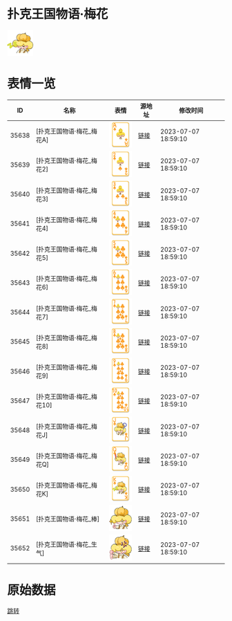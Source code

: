 # 扑克王国物语·梅花

<img src="./cover.png" height="60" alt="cover" />

# 表情一览

|ID|名称|表情|源地址|修改时间|
|----|----|----|----|----|
|35638|[扑克王国物语·梅花_梅花A]|<img src="./pic/035638_%5B扑克王国物语·梅花_梅花A%5D.png" height="60" alt="梅花A"/>|[链接](https://i0.hdslb.com/bfs/garb/3d06a6205f6e22ad33995d23c1c4f891c811e27f.png)|2023-07-07 18:59:10|
|35639|[扑克王国物语·梅花_梅花2]|<img src="./pic/035639_%5B扑克王国物语·梅花_梅花2%5D.png" height="60" alt="梅花2"/>|[链接](https://i0.hdslb.com/bfs/garb/1c488d3e1ee974ca334932a62266481208f88960.png)|2023-07-07 18:59:10|
|35640|[扑克王国物语·梅花_梅花3]|<img src="./pic/035640_%5B扑克王国物语·梅花_梅花3%5D.png" height="60" alt="梅花3"/>|[链接](https://i0.hdslb.com/bfs/garb/2df3895b0a5365ead125afdfc684b6b617b91153.png)|2023-07-07 18:59:10|
|35641|[扑克王国物语·梅花_梅花4]|<img src="./pic/035641_%5B扑克王国物语·梅花_梅花4%5D.png" height="60" alt="梅花4"/>|[链接](https://i0.hdslb.com/bfs/garb/980b1536946630bed5aa66d3d5ee251470048cf3.png)|2023-07-07 18:59:10|
|35642|[扑克王国物语·梅花_梅花5]|<img src="./pic/035642_%5B扑克王国物语·梅花_梅花5%5D.png" height="60" alt="梅花5"/>|[链接](https://i0.hdslb.com/bfs/garb/c46f41512486e29fd353714b6ff66f8cfe0a76b2.png)|2023-07-07 18:59:10|
|35643|[扑克王国物语·梅花_梅花6]|<img src="./pic/035643_%5B扑克王国物语·梅花_梅花6%5D.png" height="60" alt="梅花6"/>|[链接](https://i0.hdslb.com/bfs/garb/96c031cebd0e30b4074f4e6323185da34cf947ae.png)|2023-07-07 18:59:10|
|35644|[扑克王国物语·梅花_梅花7]|<img src="./pic/035644_%5B扑克王国物语·梅花_梅花7%5D.png" height="60" alt="梅花7"/>|[链接](https://i0.hdslb.com/bfs/garb/6fff6a66c700320e723a21d50d4c76366472a5a3.png)|2023-07-07 18:59:10|
|35645|[扑克王国物语·梅花_梅花8]|<img src="./pic/035645_%5B扑克王国物语·梅花_梅花8%5D.png" height="60" alt="梅花8"/>|[链接](https://i0.hdslb.com/bfs/garb/af567fd0b31174eecf8040fc8d37bb7ba7a06f0e.png)|2023-07-07 18:59:10|
|35646|[扑克王国物语·梅花_梅花9]|<img src="./pic/035646_%5B扑克王国物语·梅花_梅花9%5D.png" height="60" alt="梅花9"/>|[链接](https://i0.hdslb.com/bfs/garb/507632baeefb887132ead0fec8e180bfd3d6366f.png)|2023-07-07 18:59:10|
|35647|[扑克王国物语·梅花_梅花10]|<img src="./pic/035647_%5B扑克王国物语·梅花_梅花10%5D.png" height="60" alt="梅花10"/>|[链接](https://i0.hdslb.com/bfs/garb/919a12f1c8989a4a3b98ca329a1a6578c2fce2da.png)|2023-07-07 18:59:10|
|35648|[扑克王国物语·梅花_梅花J]|<img src="./pic/035648_%5B扑克王国物语·梅花_梅花J%5D.png" height="60" alt="梅花J"/>|[链接](https://i0.hdslb.com/bfs/garb/ebedb4dea2f3220b2e179833bfa73fd22fda42d5.png)|2023-07-07 18:59:10|
|35649|[扑克王国物语·梅花_梅花Q]|<img src="./pic/035649_%5B扑克王国物语·梅花_梅花Q%5D.png" height="60" alt="梅花Q"/>|[链接](https://i0.hdslb.com/bfs/garb/9ae5777a5b176881ce787e348b860f47e9deb9a5.png)|2023-07-07 18:59:10|
|35650|[扑克王国物语·梅花_梅花K]|<img src="./pic/035650_%5B扑克王国物语·梅花_梅花K%5D.png" height="60" alt="梅花K"/>|[链接](https://i0.hdslb.com/bfs/garb/0959c91ef5d17aeb585fa03ecfb772586826945b.png)|2023-07-07 18:59:10|
|35651|[扑克王国物语·梅花_棒]|<img src="./pic/035651_%5B扑克王国物语·梅花_棒%5D.png" height="60" alt="棒"/>|[链接](https://i0.hdslb.com/bfs/garb/f921a10de68c7572070d9bb8a224b4672fe4706b.png)|2023-07-07 18:59:10|
|35652|[扑克王国物语·梅花_生气]|<img src="./pic/035652_%5B扑克王国物语·梅花_生气%5D.png" height="60" alt="生气"/>|[链接](https://i0.hdslb.com/bfs/garb/af5bf4249588fcfdff0ddf4ba2a464d453acd2bc.png)|2023-07-07 18:59:10|

# 原始数据

[跳转](./raw.json)

